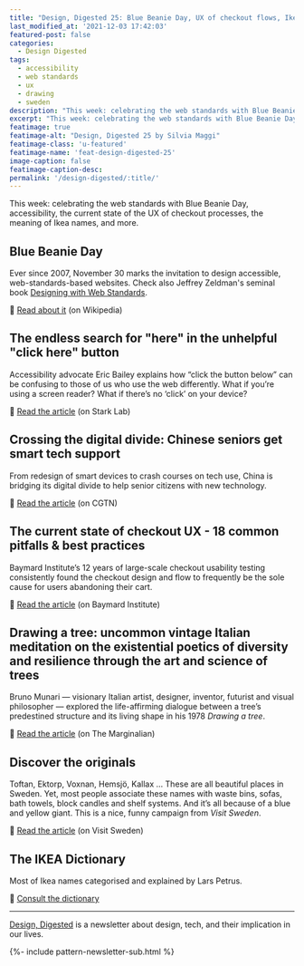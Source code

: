 ```yaml
---
title: "Design, Digested 25: Blue Beanie Day, UX of checkout flows, Ikea names"
last_modified_at: '2021-12-03 17:42:03'
featured-post: false
categories:
  - Design Digested
tags:
  - accessibility
  - web standards
  - ux
  - drawing
  - sweden
description: "This week: celebrating the web standards with Blue Beanie Day, accessibility, the current state of checkout UX, the meaning of Ikea names, and more."
excerpt: "This week: celebrating the web standards with Blue Beanie Day, accessibility, the current state of checkout UX, the meaning of Ikea names, and more."
featimage: true
featimage-alt: "Design, Digested 25 by Silvia Maggi"
featimage-class: 'u-featured'
featimage-name: 'feat-design-digested-25'
image-caption: false
featimage-caption-desc: 
permalink: '/design-digested/:title/'
---
```

<p class="lead">This week: celebrating the web standards with Blue Beanie Day, accessibility, the current state of the UX of checkout processes, the meaning of Ikea names, and more.</p>

<!--more-->

## Blue Beanie Day

Ever since 2007, November 30 marks the invitation to design accessible, web-standards-based websites. Check also Jeffrey Zeldman's seminal book <a href="https://www.goodreads.com/book/show/259072.Designing_with_Web_Standards">Designing with Web Standards</a>.

<p class="detached">🔗 <a href="https://en.wikipedia.org/wiki/Blue_Beanie_Day">Read about it</a> (on Wikipedia)</p>

## The endless search for "here" in the unhelpful "click here" button

Accessibility advocate Eric Bailey explains how “click the button below” can be confusing to those of us who use the web differently. What if you’re using a screen reader? What if there’s no ‘click’ on your device?

<p class="detached">🔗 <a href="https://www.getstark.co/blog/the-endless-search-for-here-in-the-unhelpful-click-here-button">Read the article</a> (on Stark Lab)</p>

## Crossing the digital divide: Chinese seniors get smart tech support

From redesign of smart devices to crash courses on tech use, China is bridging its digital divide to help senior citizens with new technology.

<p class="detached">🔗 <a href="https://news.cgtn.com/news/3163544d77554464776c6d636a4e6e62684a4856/index.html">Read the article</a> (on CGTN)</p>

## The current state of checkout UX - 18 common pitfalls & best practices

Baymard Institute’s 12 years of large-scale checkout usability testing consistently found the checkout design and flow to frequently be the sole cause for users abandoning their cart. 

<p class="detached">🔗 <a href="https://baymard.com/blog/current-state-of-checkout-ux">Read the article</a> (on Baymard Institute)</p>

## Drawing a tree: uncommon vintage Italian meditation on the existential poetics of diversity and resilience through the art and science of trees

Bruno Munari — visionary Italian artist, designer, inventor, futurist and visual philosopher — explored the life-affirming dialogue between a tree’s predestined structure and its living shape in his 1978 <em>Drawing a tree</em>.

<p class="detached">🔗 <a href="https://www.themarginalian.org/2021/11/05/drawing-a-tree-bruno-munari">Read the article</a> (on The Marginalian)</p>

## Discover the originals

Toftan, Ektorp, Voxnan, Hemsjö, Kallax … These are all beautiful places in Sweden. Yet, most people associate these names with waste bins, sofas, bath towels, block candles and shelf systems. And it’s all because of a blue and yellow giant. This is a nice, funny campaign from <em>Visit Sweden</em>. 

<p class="detached">🔗 <a href="https://visitsweden.com/discover-the-originals/">Read the article</a> (on Visit Sweden)</p>

## The IKEA Dictionary

Most of Ikea names categorised and explained by Lars Petrus. 

<p class="detached">🔗 <a href="https://lar5.com/ikea/">Consult the dictionary</a> </p>

<hr>

<p class="detached"><a href="/design-inspiration-newsletter-silvia-maggi/" title="Go to the Newsletter page">Design, Digested</a> is a newsletter about design, tech, and their implication in our lives.</p>

{%- include pattern-newsletter-sub.html %}

